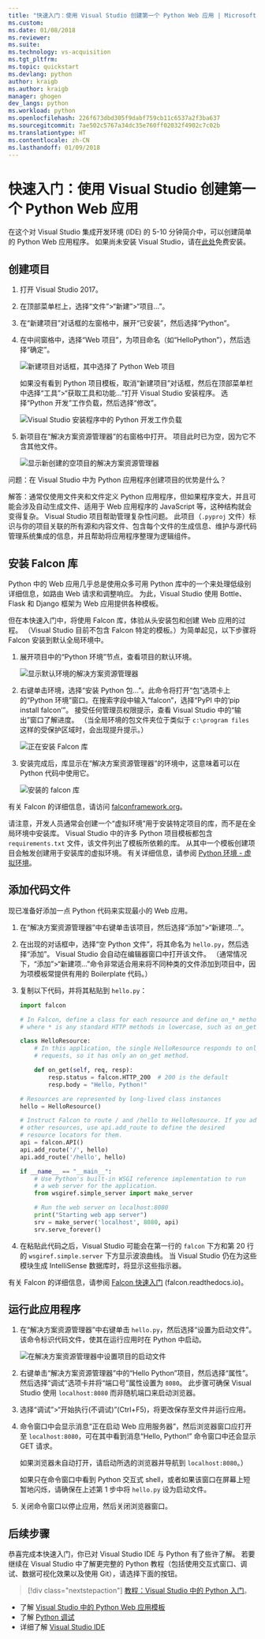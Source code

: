 ```yaml
---
title: "快速入门：使用 Visual Studio 创建第一个 Python Web 应用 | Microsoft Docs"
ms.custom: 
ms.date: 01/08/2018
ms.reviewer: 
ms.suite: 
ms.technology: vs-acquisition
ms.tgt_pltfrm: 
ms.topic: quickstart
ms.devlang: python
author: kraigb
ms.author: kraigb
manager: ghogen
dev_langs: python
ms.workload: python
ms.openlocfilehash: 226f673dbd305f9dabf759cb11c6537a2f3ba637
ms.sourcegitcommit: 7ae502c5767a34dc35e760ff02032f4902c7c02b
ms.translationtype: HT
ms.contentlocale: zh-CN
ms.lasthandoff: 01/09/2018
---
```

# <a name="quickstart-use-visual-studio-to-create-your-first-python-web-app"></a>快速入门：使用 Visual Studio 创建第一个 Python Web 应用

在这个对 Visual Studio 集成开发环境 (IDE) 的 5-10 分钟简介中，可以创建简单的 Python Web 应用程序。 如果尚未安装 Visual Studio，请在[此处](http://www.visualstudio.com)免费安装。

## <a name="create-the-project"></a>创建项目

1. 打开 Visual Studio 2017。

1. 在顶部菜单栏上，选择“文件”>“新建”>“项目...”。

1. 在“新建项目”对话框的左窗格中，展开“已安装”，然后选择“Python”。

1. 在中间窗格中，选择“Web 项目”，为项目命名（如“HelloPython”），然后选择“确定”。

    ![新建项目对话框，其中选择了 Python Web 项目](media/quickstart-python-00-web-project.png)

    如果没有看到 Python 项目模板，取消“新建项目”对话框，然后在顶部菜单栏中选择“工具”>“获取工具和功能...”打开 Visual Studio 安装程序。 选择“Python 开发”工作负载，然后选择“修改”。

    ![Visual Studio 安装程序中的 Python 开发工作负载](../python/media/installation-python-workload.png)

1. 新项目在“解决方案资源管理器”的右窗格中打开。 项目此时已为空，因为它不含其他文件。

    ![显示新创建的空项目的解决方案资源管理器](media/quickstart-python-01-empty-project.png)

问题：在 Visual Studio 中为 Python 应用程序创建项目的优势是什么？

解答：通常仅使用文件夹和文件定义 Python 应用程序，但如果程序变大，并且可能会涉及自动生成文件、适用于 Web 应用程序的 JavaScript 等，这种结构就会变得复杂。 Visual Studio 项目帮助管理复杂性问题。 此项目（`.pyproj` 文件）标识与你的项目关联的所有源和内容文件、包含每个文件的生成信息、维护与源代码管理系统集成的信息，并且帮助将应用程序整理为逻辑组件。

## <a name="install-the-falcon-library"></a>安装 Falcon 库

Python 中的 Web 应用几乎总是使用众多可用 Python 库中的一个来处理低级别详细信息，如路由 Web 请求和调整响应。 为此，Visual Studio 使用 Bottle、Flask 和 Django 框架为 Web 应用提供各种模板。

但在本快速入门中，将使用 Falcon 库，体验从头安装包和创建 Web 应用的过程。 （Visual Studio 目前不包含 Falcon 特定的模板。）为简单起见，以下步骤将 Falcon 安装到默认全局环境中。

1. 展开项目中的“Python 环境”节点，查看项目的默认环境。

    ![显示默认环境的解决方案资源管理器](media/quickstart-python-02-default-environment.png)

1. 右键单击环境，选择“安装 Python 包...”。此命令将打开“包”选项卡上的“Python 环境”窗口。在搜索字段中输入“falcon”，选择“PyPI 中的‘pip install falcon’”。 接受任何管理员权限提示，查看 Visual Studio 中的“输出”窗口了解进度。 （当全局环境的包文件夹位于类似于 `c:\program files` 这样的受保护区域时，会出现提升提示。）

    ![正在安装 Falcon 库](media/quickstart-python-03-install-package.png)

1. 安装完成后，库显示在“解决方案资源管理器”的环境中，这意味着可以在 Python 代码中使用它。

    ![安装的 falcon 库](media/quickstart-python-04-package-installed.png)

有关 Falcon 的详细信息，请访问 [falconframework.org](https://falconframework.org/)。

请注意，开发人员通常会创建一个“虚拟环境”用于安装特定项目的库，而不是在全局环境中安装库。 Visual Studio 中的许多 Python 项目模板都包含 `requirements.txt` 文件，该文件列出了模板所依赖的库。 从其中一个模板创建项目会触发创建用于安装库的虚拟环境。 有关详细信息，请参阅 [Python 环境 - 虚拟环境](../python/python-environments.md#virtual-environments)。

## <a name="add-a-code-file"></a>添加代码文件

现已准备好添加一点 Python 代码来实现最小的 Web 应用。

1. 在“解决方案资源管理器”中右键单击该项目，然后选择“添加”>“新建项...”。

1. 在出现的对话框中，选择“空 Python 文件”，将其命名为 `hello.py`，然后选择“添加”。 Visual Studio 会自动在编辑器窗口中打开该文件。 （通常情况下，“添加”>“新建项...”命令非常适合用来将不同种类的文件添加到项目中，因为项模板常提供有用的 Boilerplate 代码。）

1. 复制以下代码，并将其粘贴到 `hello.py`：

    ```python
    import falcon

    # In Falcon, define a class for each resource and define on_* methods
    # where * is any standard HTTP methods in lowercase, such as on_get.

    class HelloResource:
        # In this application, the single HelloResource responds to only GET
        # requests, so it has only an on_get method.

        def on_get(self, req, resp):
            resp.status = falcon.HTTP_200  # 200 is the default
            resp.body = "Hello, Python!"

    # Resources are represented by long-lived class instances
    hello = HelloResource()

    # Instruct Falcon to route / and /hello to HelloResource. If you add
    # other resources, use api.add_route to define the desired
    # resource locators for them.
    api = falcon.API()
    api.add_route('/', hello)
    api.add_route('/hello', hello)

    if __name__ == "__main__":
        # Use Python's built-in WSGI reference implementation to run
        # a web server for the application.
        from wsgiref.simple_server import make_server

        # Run the web server on localhost:8080
        print("Starting web app server")
        srv = make_server('localhost', 8080, api)
        srv.serve_forever()
    ```

1. 在粘贴此代码之后，Visual Studio 可能会在第一行的 `falcon` 下方和第 20 行的 `wsgiref.simple.server` 下方显示波浪曲线。 当 Visual Studio 仍在为这些模块生成 IntelliSense 数据库时，将显示这些指示器。

有关 Falcon 的详细信息，请参阅 [Falcon 快速入门](https://falcon.readthedocs.io/en/stable/user/quickstart.html) (falcon.readthedocs.io)。

## <a name="run-the-application"></a>运行此应用程序

1. 在“解决方案资源管理器”中右键单击 `hello.py`，然后选择“设置为启动文件”。 该命令标识代码文件，使其在运行应用时在 Python 中启动。

    ![在解决方案资源管理器中设置项目的启动文件](media/quickstart-python-05-set-as-startup-file.png)

1. 右键单击“解决方案资源管理器”中的“Hello Python”项目，然后选择“属性”。 然后选择“调试”选项卡并将“端口号”属性设置为 `8080`。 此步骤可确保 Visual Studio 使用 `localhost:8080` 而非随机端口来启动浏览器。

1. 选择“调试”>“开始执行(不调试)”(Ctrl+F5)，将更改保存至文件并运行应用。

1. 命令窗口中会显示消息“正在启动 Web 应用服务器”，然后浏览器窗口应打开至 `localhost:8080`，可在其中看到消息“Hello, Python!” 命令窗口中还会显示 GET 请求。

    如果浏览器未自动打开，请启动所选的浏览器并导航到 `localhost:8080`。）

    如果只在命令窗口中看到 Python 交互式 shell，或者如果该窗口在屏幕上短暂地闪烁，请确保在上述第 1 步中将 `hello.py` 设为启动文件。

1. 关闭命令窗口以停止应用，然后关闭浏览器窗口。

## <a name="next-steps"></a>后续步骤

恭喜完成本快速入门，你已对 Visual Studio IDE 与 Python 有了些许了解。 若要继续在 Visual Studio 中了解更完整的 Python 教程（包括使用交互式窗口、调试、数据可视化效果以及使用 Git），请选择下面的按钮。

> [!div class="nextstepaction"]
> [教程：Visual Studio 中的 Python 入门](../python/vs-tutorial-01-01.md)。

- 了解 [Visual Studio 中的 Python Web 应用模板](../python/template-web.md)
- 了解 [Python 调试](../python/debugging.md)
- 详细了解 [Visual Studio IDE](../ide/visual-studio-ide.md)
